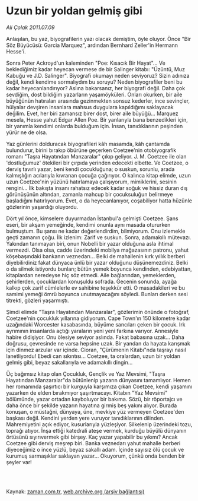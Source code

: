 # Uzun bir yoldan gelmiş gibi

*Ali Çolak 2011.07.09*

<td class="columnist-detail">
<p>Anlaşılan, bu yaz, biyografilerin yazı olacak demiştim, öyle oluyor. Önce "Bir Söz Büyücüsü: Garcia Marquez", ardından Bernhard Zeller'in Hermann Hesse'i.</p>
<p>
<div id="haberMetinDiv">
<p>Sonra Peter Ackroyd'un kaleminden "Poe: Kısacık Bir Hayat"... Ve beklediğimiz kadar heyecan vermese de bir Salinger kitabı: "Üzüntü, Muz Kabuğu ve J.D. Salinger". Biyografi okumayı neden seviyoruz? Sizin adınıza değil, kendi kendime sormalıydım bu soruyu? Neden biyografiler beni bu kadar heyecanlandırıyor? Aslına bakarsanız, her biyografi değil. Daha çok sevdiğim, dost bildiğim yazarların yaşamöyküleri. Onları okurken, bir aile büyüğünün hatıraları arasında gezinmekten sonsuz kederler, ince sevinçler, hülyalar devşiren insanlara mahsus duygulara kapıldığımı saklayacak değilim. Evet, her biri zamansız birer dost, birer aile büyüğü... Marquez mesela, Hesse yahut Edgar Allen Poe. Bir yanlarıyla bana benzedikleri için, bir yanımla kendimi onlarda bulduğum için. İnsan, tanıdıklarının peşinden yürür ne de olsa.
<p>Yaz günlerini dolduracak biyografileri kâh masamda, kâh çantamda bulundurur, birini bırakıp öbürüne geçerken Coetzee'nin otobiyografik romanı "Taşra Hayatından Manzaralar" çıkıp geliyor. J. M. Coetzee ile olan 'dostluğumuz' ötekileri bir çırpıda yerinden edecekti elbette. Ve Coetzee, o derviş tavırlı yazar, beni kendi çocukluğuna; o suskun, sorunlu, arada kalmışlığın acılarıyla kıvranan çocuğa çağırıyor. O kalınca kitap elimde, uzun uzun Coetzee'nin yüzünü hatırlamaya çalışıyorum, mimiklerini, sesinin rengini... İlk bakışta insanı rahatsız edecek kadar soğuk ve hissiz duran dış görünüşünün altından, zamanla mahcup bir çocuksuluğun belirmeye başladığını hatırlıyorum. Evet, o da heyecanlanıyor, coşabiliyor hatta hüzünle gözlerinin yaşardığı oluyordu.
<p>Dört yıl önce, kimselere duyurmadan İstanbul'a gelmişti Coetzee. Şans eseri, bir akşam yemeğinde, kendimi onunla aynı masada otururken bulmuştum. Bu şansı ne kadar değerlendirdim, bilmiyorum. Onu izlemekle geçti zamanın çoğu. İlk izlenim: Zarif ve suskun. Sonra, adamakıllı mütevazı. Yakından tanımayan biri, onun Nobelli bir yazar olduğuna asla ihtimal vermezdi. Olsa olsa, cadde üzerindeki mobilya mağazasının patronu, yahut köşebaşındaki bankanın veznedarı... Belki de mahallenin kırk yıllık berberi diyebilirdiniz fakat dünyaca ünlü bir yazar olduğunu düşünemezdiniz. Belki o da silmek istiyordu bunları; bütün yemek boyunca kendinden, edebiyattan, kitaplardan neredeyse hiç söz etmedi. Aile bağlarından, yemeklerden, şehirlerden, çocuklardan konuşuldu sofrada. Gecenin sonunda, ayağa kalkıp çok zarif cümlelerle ev sahibine teşekkür etti. O masadakileri ve bu samimi yemeği ömrü boyunca unutmayacağını söyledi. Bunları derken sesi titrekti, gözleri yaşarmıştı.
<p>Şimdi elimde "Taşra Hayatından Manzaralar", gözlerimin önünde o fotoğraf, Coetzee'nin çocukluk yıllarına gidiyorum. Cape Town'ın 150 kilometre kadar uzağındaki Worcester kasabasında, büyüme sancıları çeken bir çocuk. Irk ayrımının insanlarda açtığı yaraların yeni yeni farkına varıyor. Annesiyle habire didişiyor. Onu ölesiye seviyor aslında. Fakat babasına uzak... Daha doğrusu, çevresinde ne varsa hepsine uzak. Bir yandan da hayata karışmak için dinmez arzular var içinde. Cioran, "Çürümenin Kitabı"nda taşrayı nasıl lanetliyordu! Ebedi can sıkıntısı... Coetzee, ta oralardan, uzun bir yoldan gelmiş gibi, beyaz sakallarıyla ve adamakıllı dingin...
<p>Üç bağımsız kitap olan Çocukluk, Gençlik ve Yaz Mevsimi, "Taşra Hayatından Manzaralar"da bütünlenip yazarın dünyasını tamamlıyor. Hemen her romanında şaşırtıcı bir kurguyla karşımıza çıkan Coetzee, kendi yaşamını yazarken de elden bırakmıyor şaşırtmacayı. Kitabın "Yaz Mevsimi" bölümünde, yazar ortadan kayboluyor bir bakıma. Sözü, bir röportajcı ve daha önce bir şekilde yazarın hayatına girmiş beş yakını alıyor. Burada konuşan, o müstağni, dünyaya, üne, mevkiye yüz vermeyen Coetzee'den başkası değil. Kendini yerden yere vuruyor tanıdıklarının dilinden. Mahremiyetini açık ediyor, kusurlarıyla yüzleşiyor. Silkelenip üzerindeki tozu, toprağı atıyor. İnşa ettiği katedrali ateşe vermek, kurduğu büyülü dünyanın örtüsünü sıyırıvermek gibi birşey. Kaç yazar yapabilir bu yıkımı? Ancak Coetzee gibi derviş meşrep biri. Banka veznedarı yahut mahalle berberi diyeceğimiz o ince yüzlü, beyaz sakallı adam. İçinde sayısız ölü çocuk ve kurumuş sarmaşıklar saklayan yazar... Okuyorum, çünkü onda benden bir şeyler var!</p></p></p></p></p></div>
</p>


<p><br>
		 </br></p></td>

Kaynak: [zaman.com.tr](http://zaman.com.tr/yazar.do?yazino=1156165), [web.archive.org (arşiv bağlantısı)](http://web.archive.org/web/20111213101205/http://zaman.com.tr/yazar.do?yazino=1156165)
